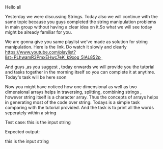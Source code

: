 Hello all

Yesterday we were discussing  Strings. Today also we will continue with the same topic because you guys completed the string manipulation problems in main group without having a clear idea on it.So what we will see today might be already familiar for you. 

We are gonna give you same playlist we've made as solution for string manipulation. Here is the link. Do watch it slowly and clearly
https://www.youtube.com/playlist?list=PLhwamR3PmxEHwc7eK_k9xog_5IAL852p_

And guys ,as you suggest , today onwards we will provide you the tutorial and tasks together in the morning itself so you can complete it at anytime. Today's task will be here soon



Now you might have noticed how one dimensional as well as two dimensional arrays helps in traversing, splitting, combining strings , however string itself is a character array. Thus the concepts of arrays helps in generating most of the code over string.
Todays is a simple task comparing with the tutorial provided. And the task is to print all the words seperately within a string

Test case: 
this is the input string

Expected output:

this
is
the
input 
string
